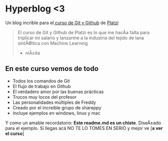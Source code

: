 # Hyperblog  <3
Un blog incrí­ble para el[ curso de Git y Github](https://platzi.com/cursos/git-github/ " curso de Git y Github") de [Platzi](https://platzi.com/ "Platzi")
> El curso de Git y Github de Platzi es lo que me hacÃ­a falta para triplicar mi salario y lanzarme a la industria del tejido de lana sintÃ©tica con Machine Learning
> - niÃ±ita

## En este curso vemos de todo
* Todos los comandos de Git
* El flujo de trabajo en Github
* El verdadero amor por las buenas prácticas
* Trucos muy locos del profesor
* Las personalidades múltiples de Freddy
* Creado por el increible grupo de shareppy
* Incluye ejemplos en windows, linus y mac

Y como un amable recordatorio: **Este readme.md es un chiste**.  DiseÃ±ado para el ejemplo. Si llegas acá NO TE LO TOMES EN SERIO y mejor ve [**a ver el curso**]